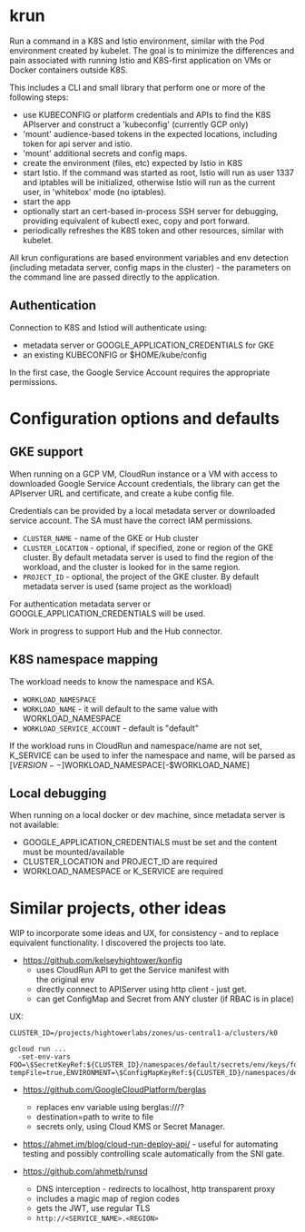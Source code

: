 # krun

Run a command in a K8S and Istio environment, similar with the Pod environment created by kubelet. The goal is to
minimize the differences and pain associated with running Istio and K8S-first application on VMs or Docker containers
outside K8S.

This includes a CLI and small library that perform one or more of the following steps:

- use KUBECONFIG or platform credentials and APIs to find the K8S APIserver and construct a 'kubeconfig' (currently GCP
  only)
- 'mount' audience-based tokens in the expected locations, including token for api server and istio.
- 'mount' additional secrets and config maps.
- create the environment (files, etc) expected by Istio in K8S
- start Istio. If the command was started as root, Istio will run as user 1337 and iptables will be initialized,
  otherwise Istio will run as the current user, in 'whitebox' mode (no iptables).
- start the app
- optionally start an cert-based in-process SSH server for debugging, providing equivalent of kubectl exec, copy and
  port forward.
- periodically refreshes the K8S token and other resources, similar with kubelet.

All krun configurations are based environment variables and env detection (including metadata server, config maps in the
cluster) - the parameters on the command line are passed directly to the application.

## Authentication

Connection to K8S and Istiod will authenticate using:

- metadata server or GOOGLE_APPLICATION_CREDENTIALS for GKE
- an existing KUBECONFIG or $HOME/kube/config

In the first case, the Google Service Account requires the appropriate permissions.

# Configuration options and defaults

## GKE support

When running on a GCP VM, CloudRun instance or a VM with access to downloaded Google Service Account credentials, the
library can get the APIserver URL and certificate, and create a kube config file.

Credentials can be provided by a local metadata server or downloaded service account. The SA must have the correct IAM
permissions.

- `CLUSTER_NAME` - name of the GKE or Hub cluster
- `CLUSTER_LOCATION` - optional, if specified, zone or region of the GKE cluster. By default metadata server is used to
  find the region of the workload, and the cluster is looked for in the same region.
- `PROJECT_ID` - optional, the project of the GKE cluster. By default metadata server is used (same project as the
  workload)

For authentication metadata server or GOOGLE_APPLICATION_CREDENTIALS will be used.

Work in progress to support Hub and the Hub connector.

## K8S namespace mapping

The workload needs to know the namespace and KSA.

- `WORKLOAD_NAMESPACE`
- `WORKLOAD_NAME` - it will default to the same value with WORKLOAD_NAMESPACE
- `WORKLOAD_SERVICE_ACCOUNT` - default is "default"

If the workload runs in CloudRun and namespace/name are not set, K_SERVICE can be used to infer the namespace and name,
will be parsed as [$VERSION--]$WORKLOAD_NAMESPACE[-$WORKLOAD_NAME]

## Local debugging

When running on a local docker or dev machine, since metadata server is not available:

- GOOGLE_APPLICATION_CREDENTIALS must be set and the content must be mounted/available
- CLUSTER_LOCATION and PROJECT_ID are required
- WORKLOAD_NAMESPACE or K_SERVICE are required

# Similar projects, other ideas

WIP to incorporate some ideas and UX, for consistency - and to replace equivalent functionality. I discovered the
projects too late.

- https://github.com/kelseyhightower/konfig
    - uses CloudRun API to get the Service manifest with  
      the original env
    - directly connect to APIServer using http client - just get.
    - can get ConfigMap and Secret from ANY cluster (if RBAC is in place)

UX:

```shell
CLUSTER_ID=/projects/hightowerlabs/zones/us-central1-a/clusters/k0

gcloud run ...
  -set-env-vars FOO=\$SecretKeyRef:${CLUSTER_ID}/namespaces/default/secrets/env/keys/foo,CONFIG_FILE=\$SecretKeyRef:${CLUSTER_ID}/namespaces/default/secrets/env/keys/config.json?tempFile=true,ENVIRONMENT=\$ConfigMapKeyRef:${CLUSTER_ID}/namespaces/default/configmaps/env/keys/environment"
```

- https://github.com/GoogleCloudPlatform/berglas
    - replaces env variable using berglas://<bucket>/<secret>?<params>
    - destination=path to write to file
    - secrets only, using Cloud KMS or Secret Manager.

- https://ahmet.im/blog/cloud-run-deploy-api/ - useful for automating testing and possibly controlling scale
  automatically from the SNI gate.

- https://github.com/ahmetb/runsd
    - DNS interception - redirects to localhost, http transparent proxy
    - includes a magic map of region codes
    - gets the JWT, use regular TLS
    - `http://<SERVICE_NAME>.<REGION>`
